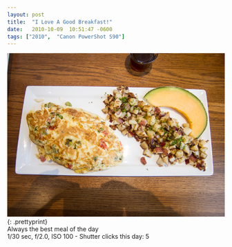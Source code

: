 ```yaml
---
layout: post
title:  "I Love A Good Breakfast!"
date:   2010-10-09  10:51:47 -0600
tags: ["2010",  "Canon PowerShot S90"]
---
```

![:title](/images/2010/2010_1009_IMG_0857.jpg)
{: .prettyprint}  
Always the best meal of the day  
1/30 sec, f/2.0, ISO 100 - Shutter clicks this day: 5